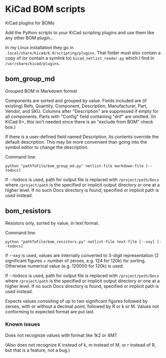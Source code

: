 # KiCad BOM scripts

KiCad plugins for BOMs

Add the Python scripts to your KiCad scripting plugins and use them like any other BOM plugin...

In my Linux installation they go in `.local/share/kicad/6.0/scripting/plugins`. That folder must also contain a copy of (or contain a symlink to) `kicad_netlist_reader.py` which I find in `/usr/share/kicad/plugins`.

## bom_group_md

Grouped BOM in Markdown format

Components are sorted and grouped by value.
Fields included are (if existing) Refs, Quantity, Component, Description, Manufacturer, Part, Vendor, and SKU. Columns after "Description" are suppressed if empty for all components. Parts with "Config" field containing "dnf" are omitted. (In KiCad 6+, this isn't needed since there is an "exclude from BOM" check box.)

If there is a user-defined field named Description, its contents override the default description. This may be more convenient than going into the symbol editor to change the description.

Command line:
```
python "pathToFile/bom_group_md.py" netlist-file markdown-file [--todocs]
```
	
If --todocs is used, path for output file is replaced with `/project/path/Docs` where `/project/path` is the specified or implicit output directory or one at a higher level. If no such Docs directory is found, specified or implicit path is used instead.

## bom_resistors

Resistors only, sorted by value, in text format.

Command line:
```
python "pathToFile/bom_resistors.py" netlist-file text-file [--xxy] [--todocs]
```

If --xxy is used, values are internally converted to 3-digit representation (2 significant figures + number of zeroes, e.g. 124 for 120k) for sorting. Otherwise numerical value (e.g. 120000 for 120k) is used.

If --todocs is used, path for output file is replaced with `/project/path/Docs` where `/project/path` is the specified or implicit output directory or one at a higher level. If no such Docs directory is found, specified or implicit path is used instead.

Expects values consisting of up to two significant figures followed by zeroes, with or without a decimal point, followed by R or k or M. Values not conforming to expected format are put last.

### Known issues

Does not recognize values with format like 1k2 or 4M7.

(Also does not recognize K instead of k, m instead of M, or r instead of R, but that is a feature, not a bug.)
